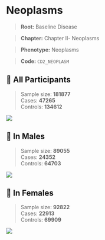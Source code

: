 # Neoplasms

> **Root:** Baseline Disease  

> **Chapter:** Chapter II- Neoplasms  

> **Phenotype:** Neoplasms  

> **Code:** `CD2_NEOPLASM`

## 🧪 All Participants  
> Sample size: **181877**  
> Cases: **47265**  
> Controls: **134612**
<img src="/Disease/Figures/ALL/Incidence/CD2_NEOPLASM.png"/>
<CsvTable src="/Disease_Data/ALL/Incidence/COX_CD2_NEOPLASM.csv" label="🔍 View full results" />

## 👨 In Males  
> Sample size: **89055**  
> Cases: **24352**  
> Controls: **64703**
<img src="/Disease/Figures/Male/Incidence/CD2_NEOPLASM.png"/>
<CsvTable src="/Disease_Data/Male/Incidence/COX_CD2_NEOPLASM.csv" label="🔍 View full results" />

## 👩 In Females  
> Sample size: **92822**  
> Cases: **22913**  
> Controls: **69909**
<img src="/Disease/Figures/Female/Incidence/CD2_NEOPLASM.png"/>
<CsvTable src="/Disease_Data/Female/Incidence/COX_CD2_NEOPLASM.csv" label="🔍 View full results" />
